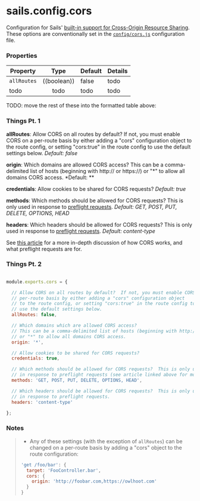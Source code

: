 # sails.config.cors

Configuration for Sails' [built-in support for Cross-Origin Resource Sharing]().  These options are conventionally set in the [`config/cors.js`]() configuration file.


<!--

  TODO: break out a separate page that covers how the CORS support works in sails
  (we have some content for that already somewhere... i think i lost it)

  Here's some stuff to start off with:

  [CORS](http://en.wikipedia.org/wiki/Cross-origin_resource_sharing) is most often used as a more modern equivalent of JSONP- it allows your server/API to successfully respond to requests from client-side JavaScript code running on some other domain (e.g. google.com).  Unlike JSONP, it works with POST, PUT, and DELETE requests.
-->



### Properties

| Property    | Type       | Default   | Details |
|-------------|:----------:|-----------|---------|
| `allRoutes` | ((boolean))| false     | todo
| todo        | todo       | todo      | todo


TODO: move the rest of these into the formatted table above:


### Things Pt. 1


**allRoutes**: Allow CORS on all routes by default?  If not, you must enable CORS on a per-route basis by either adding a "cors" configuration object to the route config, or setting "cors:true" in the route config to use the default settings below.  *Default: false*

**origin**: Which domains are allowed CORS access? This can be a comma-delimited list of hosts (beginning with http:// or https://) or "\*" to allow all domains CORS access. *Default: **

**credentials**: Allow cookies to be shared for CORS requests? *Default: true*

**methods**: Which methods should be allowed for CORS requests?  This is only used in response to [preflight requests](https://developer.mozilla.org/en-US/docs/HTTP/Access_control_CORS#Preflighted_requests). *Default: GET, POST, PUT, DELETE, OPTIONS, HEAD*

**headers**: Which headers should be allowed for CORS requests?  This is only used
in response to [preflight requests](https://developer.mozilla.org/en-US/docs/HTTP/Access_control_CORS#Preflighted_requests). *Default: content-type*

See [this article](https://developer.mozilla.org/en-US/docs/HTTP/Access_control_CORS) for a more in-depth discussion of how CORS works, and what preflight requests are for.


### Things Pt. 2

```js

module.exports.cors = {

  // Allow CORS on all routes by default?  If not, you must enable CORS on a
  // per-route basis by either adding a "cors" configuration object
  // to the route config, or setting "cors:true" in the route config to
  // use the default settings below.
  allRoutes: false,

  // Which domains which are allowed CORS access?
  // This can be a comma-delimited list of hosts (beginning with http:// or https://)
  // or "*" to allow all domains CORS access.
  origin: '*',

  // Allow cookies to be shared for CORS requests?
  credentials: true,

  // Which methods should be allowed for CORS requests?  This is only used
  // in response to preflight requests (see article linked above for more info)
  methods: 'GET, POST, PUT, DELETE, OPTIONS, HEAD',

  // Which headers should be allowed for CORS requests?  This is only used
  // in response to preflight requests.
  headers: 'content-type'

};

```


### Notes
> + Any of these settings (with the exception of `allRoutes`) can be changed on a per-route basis by adding a "cors" object to the route configuration:
>
> ```javascript
> 'get /foo/bar': {
>   target: 'FooController.bar',
>   cors: {
>     origin: 'http://foobar.com,https://owlhoot.com'
>   }
> }
> ```



<docmeta name="uniqueID" value="sailsconfigcors588825999999">
<docmeta name="displayName" value="sails.config.cors">

